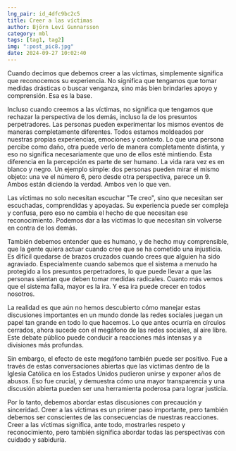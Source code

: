 ```yaml
---
lng_pair: id_4dfc9bc2c5
title: Creer a las víctimas
author: Björn Leví Gunnarsson
category: mbl
tags: [tag1, tag2]
img: ":post_pic8.jpg"
date: 2024-09-27 10:02:40
---
```

Cuando decimos que debemos creer a las víctimas, simplemente significa que reconocemos su experiencia. No significa que tengamos que tomar medidas drásticas o buscar venganza, sino más bien brindarles apoyo y comprensión. Esa es la base.

Incluso cuando creemos a las víctimas, no significa que tengamos que rechazar la perspectiva de los demás, incluso la de los presuntos perpetradores. Las personas pueden experimentar los mismos eventos de maneras completamente diferentes. Todos estamos moldeados por nuestras propias experiencias, emociones y contexto. Lo que una persona percibe como daño, otra puede verlo de manera completamente distinta, y eso no significa necesariamente que uno de ellos esté mintiendo. Esta diferencia en la percepción es parte de ser humano. La vida rara vez es en blanco y negro. Un ejemplo simple: dos personas pueden mirar el mismo objeto: una ve el número 6, pero desde otra perspectiva, parece un 9. Ambos están diciendo la verdad. Ambos ven lo que ven.

Las víctimas no solo necesitan escuchar "Te creo", sino que necesitan ser escuchadas, comprendidas y apoyadas. Su experiencia puede ser compleja y confusa, pero eso no cambia el hecho de que necesitan ese reconocimiento. Podemos dar a las víctimas lo que necesitan sin volverse en contra de los demás.

También debemos entender que es humano, y de hecho muy comprensible, que la gente quiera actuar cuando cree que se ha cometido una injusticia. Es difícil quedarse de brazos cruzados cuando crees que alguien ha sido agraviado. Especialmente cuando sabemos que el sistema a menudo ha protegido a los presuntos perpetradores, lo que puede llevar a que las personas sientan que deben tomar medidas radicales. Cuanto más vemos que el sistema falla, mayor es la ira. Y esa ira puede crecer en todos nosotros.

La realidad es que aún no hemos descubierto cómo manejar estas discusiones importantes en un mundo donde las redes sociales juegan un papel tan grande en todo lo que hacemos. Lo que antes ocurría en círculos cerrados, ahora sucede con el megáfono de las redes sociales, al aire libre. Este debate público puede conducir a reacciones más intensas y a divisiones más profundas.

Sin embargo, el efecto de este megáfono también puede ser positivo. Fue a través de estas conversaciones abiertas que las víctimas dentro de la Iglesia Católica en los Estados Unidos pudieron unirse y exponer años de abusos. Eso fue crucial, y demuestra cómo una mayor transparencia y una discusión abierta pueden ser una herramienta poderosa para lograr justicia.

Por lo tanto, debemos abordar estas discusiones con precaución y sinceridad. Creer a las víctimas es un primer paso importante, pero también debemos ser conscientes de las consecuencias de nuestras reacciones. Creer a las víctimas significa, ante todo, mostrarles respeto y reconocimiento, pero también significa abordar todas las perspectivas con cuidado y sabiduría.

